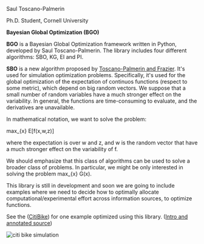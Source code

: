 Saul Toscano-Palmerin

Ph.D. Student, Cornell University 


**Bayesian Global Optimization (BGO)**


**BGO** is a Bayesian Global Optimization framework written in Python,
developed by Saul Toscano-Palmerin. The library
includes four different algorithms: SBO, KG, EI and PI.

**SBO** is a new algorithm proposed by [Toscano-Palmerin and
Frazier][tf]. It's used for simulation optimization problems.
Specifically, it's used for the global optimization of the expectation
of continuos functions (respect to some metric), which depend on big
random vectors. We suppose that a small number of random variables have
a much stronger effect on the variability. In general, the functions are
time-consuming to evaluate, and the derivatives are unavailable.

[tf]: http://arxiv.org/pdf/1602.02338.pdf

In mathematical notation, we want to solve the problem:

max\_{x} E[f(x,w,z)]

where the expectation is over w and z, and w is the random vector that
have a much stronger effect on the variability of f.

We should emphasize that this class of algorithms can be used to solve a
broader class of problems. In particular, we might be only interested in
solving the problem max\_{x} G(x).

This library is still in development and soon we are going to include
examples where we need to decide how to optimally allocate
computational/experimental effort across information sources, to
optimize functions.

See the ([CitiBike][ref]) for one example optimized using this library.
([Intro and annotated source][annotated]) 

![citi bike simulation](https://github.com/toscanosaul/BGO/blob/master/CitiBike/animation.gif)

[annotated]: https://github.com/toscanosaul/BGO/blob/master/CitiBike/citiBike.pdf 
[ref]: https://github.com/toscanosaul/BGO/tree/master/CitiBike
